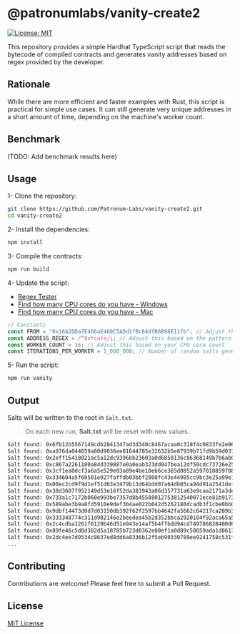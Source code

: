 # @patronumlabs/vanity-create2

[![License: MIT](https://img.shields.io/badge/License-MIT-blue.svg)](https://opensource.org/license/mit)

This repository provides a simple Hardhat TypeScript script that reads the bytecode of compiled contracts and generates vanity addresses based on regex provided by the developer.

## Rationale

While there are more efficient and faster examples with Rust, this script is practical for simple use cases. It can still generate very unique addresses in a short amount of time, depending on the machine's worker count.

## Benchmark

(TODO: Add benchmark results here)

## Usage

1- Clone the repository:

```bash
git clone https://github.com/Patronum-Labs/vanity-create2.git
cd vanity-create2
```

2- Install the dependencies:

```bash
npm install
```

3- Compile the contracts:

```bash
npm run build
```

4- Update the script:

* [Regex Tester](https://regexr.com/)
* [Find how many CPU cores do you have - Windows](https://www.pcworld.com/article/395047/how-many-cpu-cores-do-you-have.html)
* [Find how many CPU cores do you have - Mac](https://support.macincloud.com/support/solutions/articles/8000087401-how-can-i-check-the-number-of-cpu-cores-on-a-mac#:~:text=Navigate%20towards%20the%20top%20left,of%20%22Total%20number%20of%20Cores%22)

```typescript
// Constants
const FROM = "0x16A2DDa7E466aE460C5ADd1fBc64dfB8B96E11fb"; // Adjust this based on the address of the create2 deployer
const ADDRESS_REGEX = /^0x*cafe/i; // Adjust this based on the pattern of the address you want to find
const WORKER_COUNT = 16; // Adjust this based on your CPU core count
const ITERATIONS_PER_WORKER = 1_000_000; // Number of random salts generated by each worker
```

5- Run the script:

```typescript
npm run vanity
```

## Output

Salts will be written to the root in `Salt.txt`.

> On each new run, **Salt.txt** will be reset with new values.

```txt
Salt found: 0x6fb12b5567149cdb2841347ad3d340c8467acaa0c318f4c0833fe2e06c4b489a with address: 0x420000f09404F9Eb873E1F28eC779C420428A479
Salt found: 0xa976da044659a80d9036ee81644785e32632b5e87939b71fd9b59d037728b2f4 with address: 0x42000058bc71b1e667a6d07659F40b034FC62EBa
Salt found: 0x2eff16418021ac5a12dc9396bb23603a0d6850136c86368149b7b6ab0841f1e2 with address: 0x42000d47f22d22118754A54Af2d2460E7AD3362E
Salt found: 0xc867a2261180a84d339887e0a0eab323dd047bea12df50cdc73726e2551cc20c with address: 0x420006D51C4b516B015dF9Bf4F6e3d9dc1B08D5B
Salt found: 0x3cf1ea0dcf3a6a5e529e03a89e4be10eb6ce365d0852a597018859708a4776c5 with address: 0x4200062dB414f84AeD8c4313cF9499a05F51406E
Salt found: 0x334604a5f60501e927faffdb03bbf2808fc43e44985cc9bc3e25a99e18cc0e05 with address: 0x420000212B9c35ac18F990296b6D69B46Db4b836
Salt found: 0x00ec2cd9f9d1ef51d63e3479b13d64bdd07a64db85ca94d91a2541def658116e with address: 0x420004888De2eDd4e6064fF9591cf337459Fc788
Salt found: 0x38d3607f952149d53e16f52da383943a06d357731a63e9caa2171a3def2addc3 with address: 0x420005D5C3627EA6C66ed8A54a56E4Bc0C412dd3
Salt found: 0x733a1c7172b060e993be7357d8b45588012753812540071ece81b917316249f9 with address: 0x42000285E7a44C6108FE0cF073275A101823e913
Salt found: 0x589abe3b9a8fd5910e9def304ae022b042d5262180dcadb3f1cbe0bb01d9000c with address: 0x42000135982B4abaAd9747bc57e50498A7d2670e
Salt found: 0x9dbf14473d0d7d03150db392f62f2597bb4642fa5662c64217ca209b308d018a with address: 0x420004eb8ed9e55EB15e0109521537D1E09322B4
Salt found: 0x333348774c311d982146e2beedea45b2d352bbca2920104f92aca65a57622733 with address: 0x42000386f1F4ae876b6886be496f1F9Ebd971843
Salt found: 0x2c4cdba1261f6129b46d51e943e14af5b4ffbdd94cd749786828400d69b49147 with address: 0x42000d40F8F85348b4aD1FDF6A7D09Ce7fE0A4EE
Salt found: 0x89fe46c5d0d382d5a18785b723d0362e80ef1a0d89c50659ada1d86135d73669 with address: 0x4200066986a280E0A77E1F1AA35Dfc9F4213CA68
Salt found: 0x2dc4ee7d9534c8637ed8dd6a8336b12f5eb90330789ee9241758c531f81d798b with address: 0x4200062e6E051bF6Df631466CfB99FbEccaafe8e
...
```

## Contributing

Contributions are welcome! Please feel free to submit a Pull Request.

## License

[MIT License](LICENSE)
